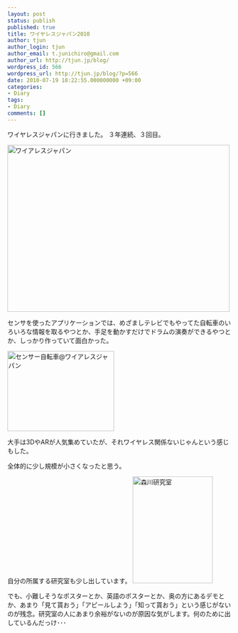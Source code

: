 ```yaml
---
layout: post
status: publish
published: true
title: ワイヤレスジャパン2010
author: tjun
author_login: tjun
author_email: t.junichiro@gmail.com
author_url: http://tjun.jp/blog/
wordpress_id: 566
wordpress_url: http://tjun.jp/blog/?p=566
date: 2010-07-19 18:22:55.000000000 +09:00
categories:
- Diary
tags:
- Diary
comments: []
---
```

ワイヤレスジャパンに行きました。
３年連続、３回目。

<a href="http://www.flickr.com/photos/taka-jun/4801289246/" title="ワイアレスジャパン by taka-jun, on Flickr"><img src="http://farm5.static.flickr.com/4139/4801289246_53d484749f.jpg" width="500" height="375" alt="ワイアレスジャパン" /></a>

センサを使ったアプリケーションでは、めざましテレビでもやってた自転車のいろいろな情報を取るやつとか、手足を動かすだけでドラムの演奏ができるやつとか、しっかり作っていて面白かった。

<a href="http://www.flickr.com/photos/taka-jun/4800952230/" title="センサー自転車@ワイアレスジャパン by taka-jun, on Flickr"><img src="http://farm5.static.flickr.com/4135/4800952230_c8e6d49c2f_m.jpg" width="240" height="180" alt="センサー自転車@ワイアレスジャパン" /></a>

大手は3DやARが人気集めていたが、それワイヤレス関係ないじゃんという感じもした。

全体的に少し規模が小さくなったと思う。


自分の所属する研究室も少し出しています。
<a href="http://www.flickr.com/photos/taka-jun/4800655853/" title="森川研究室 by taka-jun, on Flickr"><img src="http://farm5.static.flickr.com/4139/4800655853_fe82633743_m.jpg" width="180" height="240" alt="森川研究室" /></a>

でも、小難しそうなポスターとか、英語のポスターとか、奥の方にあるデモとか、あまり「見て貰おう」「アピールしよう」「知って貰おう」という感じがないのが残念。研究室の人にあまり余裕がないのが原因な気がします。何のために出しているんだっけ･･･
